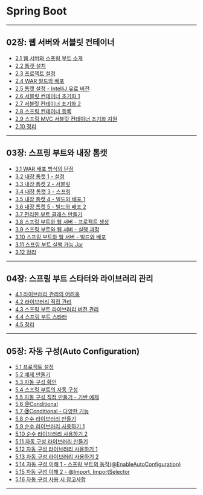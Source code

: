 # Spring Boot

---

## 02장: 웹 서버와 서블릿 컨테이너

- <a href="/note/02장 - 웹 서버와 서블릿 컨테이너/2.1 웹 서버와 스프링 부트 소개.md" target="_blank">2.1 웹 서버와 스프링 부트 소개</a>
- <a href="/note/02장 - 웹 서버와 서블릿 컨테이너/2.2 톰캣 설치.md" target="_blank">2.2 톰캣 설치</a>
- <a href="/note/02장 - 웹 서버와 서블릿 컨테이너/2.3 프로젝트 설정.md" target="_blank">2.3 프로젝트 설정</a>
- <a href="/note/02장 - 웹 서버와 서블릿 컨테이너/2.4 WAR 빌드와 배포.md" target="_blank">2.4 WAR 빌드와 배포</a>
- <a href="/note/02장 - 웹 서버와 서블릿 컨테이너/2.5 톰캣 설정 - IntelliJ 유료 버전.md" target="_blank">2.5 톰캣 설정 - IntelliJ 유료 버전</a>
- <a href="/note/02장 - 웹 서버와 서블릿 컨테이너/2.6 서블릿 컨테이너 초기화 1.md" target="_blank">2.6 서블릿 컨테이너 초기화 1</a>
- <a href="/note/02장 - 웹 서버와 서블릿 컨테이너/2.7 서블릿 컨테이너 초기화 2.md" target="_blank">2.7 서블릿 컨테이너 초기화 2</a>
- <a href="/note/02장 - 웹 서버와 서블릿 컨테이너/2.8 스프링 컨테이너 등록.md" target="_blank">2.8 스프링 컨테이너 등록</a>
- <a href="/note/02장 - 웹 서버와 서블릿 컨테이너/2.9 스프링 MVC 서블릿 컨테이너 초기화 지원.md" target="_blank">2.9 스프링 MVC 서블릿 컨테이너 초기화 지원</a>
- <a href="/note/02장 - 웹 서버와 서블릿 컨테이너/2.10 정리.md" target="_blank">2.10 정리</a>

---

## 03장: 스프링 부트와 내장 톰캣

- <a href="/note/03장 - 스프링 부트와 내장 톰캣/3.1 WAR  배포 방식의 단점.md" target="_blank">3.1 WAR  배포 방식의 단점</a>
- <a href="/note/03장 - 스프링 부트와 내장 톰캣/3.2 내장 톰캣 1 - 설정.md" target="_blank">3.2 내장 톰캣 1 - 설정</a>
- <a href="/note/03장 - 스프링 부트와 내장 톰캣/3.3 내장 톰캣 2 - 서블릿.md" target="_blank">3.3 내장 톰캣 2 - 서블릿</a>
- <a href="/note/03장 - 스프링 부트와 내장 톰캣/3.4 내장 톰캣 3 - 스프링.md" target="_blank">3.4 내장 톰캣 3 - 스프링</a>
- <a href="/note/03장 - 스프링 부트와 내장 톰캣/3.5 내장 톰캣 4 - 빌드와 배포 1.md" target="_blank">3.5 내장 톰캣 4 - 빌드와 배포 1</a>
- <a href="/note/03장 - 스프링 부트와 내장 톰캣/3.6 내장 톰캣 5 - 빌드와 배포 2.md" target="_blank">3.6 내장 톰캣 5 - 빌드와 배포 2</a>
- <a href="/note/03장 - 스프링 부트와 내장 톰캣/3.7 편리한 부트 클래스 만들기.md" target="_blank">3.7 편리한 부트 클래스 만들기</a>
- <a href="/note/03장 - 스프링 부트와 내장 톰캣/3.8 스프링 부트와 웹 서버 - 프로젝트 생성.md" target="_blank">3.8 스프링 부트와 웹 서버 - 프로젝트 생성</a>
- <a href="/note/03장 - 스프링 부트와 내장 톰캣/3.9 스프링 부트와 웹 서버 - 실행 과정.md" target="_blank">3.9 스프링 부트와 웹 서버 - 실행 과정</a>
- <a href="/note/03장 - 스프링 부트와 내장 톰캣/3.10 스프링 부트와 웹 서버 - 빌드와 배포.md" target="_blank">3.10 스프링 부트와 웹 서버 - 빌드와 배포</a>
- <a href="/note/03장 - 스프링 부트와 내장 톰캣/3.11 스프링 부트 실행 가능 Jar.md" target="_blank">3.11 스프링 부트 실행 가능 Jar</a>
- <a href="/note/03장 - 스프링 부트와 내장 톰캣/3.12 정리.md" target="_blank">3.12 정리</a>

---

## 04장: 스프링 부트 스타터와 라이브러리 관리

- <a href="/note/04장 - 스프링 부트 스타터와 라이브러리 관리/4.1 라이브러리 관리의 어려움.md" target="_blank">4.1 라이브러리 관리의 어려움</a>
- <a href="/note/04장 - 스프링 부트 스타터와 라이브러리 관리/4.2 라이브러리 직접 관리.md" target="_blank">4.2 라이브러리 직접 관리</a>
- <a href="/note/04장 - 스프링 부트 스타터와 라이브러리 관리/4.3 스프링 부트 라이브러리 버전 관리.md" target="_blank">4.3 스프링 부트 라이브러리 버전 관리</a>
- <a href="/note/04장 - 스프링 부트 스타터와 라이브러리 관리/4.4 스프링 부트 스타터.md" target="_blank">4.4 스프링 부트 스타터</a>
- <a href="/note/04장 - 스프링 부트 스타터와 라이브러리 관리/4.5 정리.md" target="_blank">4.5 정리</a>

---

## 05장: 자동 구성(Auto Configuration)

- <a href="/note/05장 - 자동 구성(Auto Configuration)/5.1 프로젝트 설정.md" target="_blank">5.1 프로젝트 설정</a>
- <a href="/note/05장 - 자동 구성(Auto Configuration)/5.2 예제 만들기.md" target="_blank">5.2 예제 만들기</a>
- <a href="/note/05장 - 자동 구성(Auto Configuration)/5.3 자동 구성 확인.md" target="_blank">5.3 자동 구성 확인</a>
- <a href="/note/05장 - 자동 구성(Auto Configuration)/5.4 스프링 부트의 자동 구성.md" target="_blank">5.4 스프링 부트의 자동 구성</a>
- <a href="/note/05장 - 자동 구성(Auto Configuration)/5.5 자동 구성 직접 만들기 - 기반 예제.md" target="_blank">5.5 자동 구성 직접 만들기 - 기반 예제</a>
- <a href="/note/05장 - 자동 구성(Auto Configuration)/5.6 @Conditional.md" target="_blank">5.6 @Conditional</a>
- <a href="/note/05장 - 자동 구성(Auto Configuration)/5.7 @Conditional - 다양한 기능.md" target="_blank">5.7 @Conditional - 다양한 기능</a>
- <a href="/note/05장 - 자동 구성(Auto Configuration)/5.8 순수 라이브러리 만들기.md" target="_blank">5.8 순수 라이브러리 만들기</a>
- <a href="/note/05장 - 자동 구성(Auto Configuration)/5.9 순수 라이브러리 사용하기 1.md" target="_blank">5.9 순수 라이브러리 사용하기 1</a>
- <a href="/note/05장 - 자동 구성(Auto Configuration)/5.10 순수 라이브러리 사용하기 2.md" target="_blank">5.10 순수 라이브러리 사용하기 2</a>
- <a href="/note/05장 - 자동 구성(Auto Configuration)/5.11 자동 구성 라이브러리 만들기.md" target="_blank">5.11 자동 구성 라이브러리 만들기</a>
- <a href="/note/05장 - 자동 구성(Auto Configuration)/5.12 자동 구성 라이브러리 사용하기 1.md" target="_blank">5.12 자동 구성 라이브러리 사용하기 1</a>
- <a href="/note/05장 - 자동 구성(Auto Configuration)/5.13 자동 구성 라이브러리 사용하기 2.md" target="_blank">5.13 자동 구성 라이브러리 사용하기 2</a>
- <a href="/note/05장 - 자동 구성(Auto Configuration)/5.14 자동 구성 이해 1 - 스프링 부트의 동작(@EnableAutoConfiguration).md" target="_blank">5.14 자동 구성 이해 1 - 스프링 부트의 동작(@EnableAutoConfiguration)</a>
- <a href="/note/05장 - 자동 구성(Auto Configuration)/5.15 자동 구성 이해 2 - @Import, ImportSelector.md" target="_blank">5.15 자동 구성 이해 2 - @Import, ImportSelector</a>
- <a href="/note/05장 - 자동 구성(Auto Configuration)/5.16 자동 구성 사용 시 참고사항.md" target="_blank">5.16 자동 구성 사용 시 참고사항</a>

---
